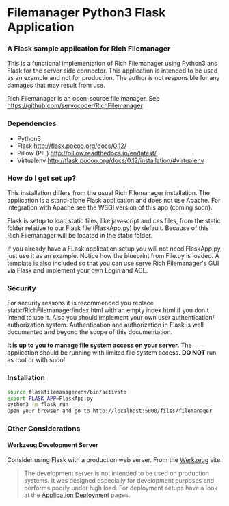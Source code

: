 # Filemanager Python3 Flask Application #

### A Flask sample application for Rich Filemanager ###
This is a functional implementation of Rich Filemanager using Python3 and Flask for the server side connector. This application is intended to be used as an example and not for production. The author is not responsible for any damages that may result from use.

Rich Filemanager is an open-source file manager. See https://github.com/servocoder/RichFilemanager

### Dependencies ###
* Python3
* Flask http://flask.pocoo.org/docs/0.12/
* Pillow (PIL) http://pillow.readthedocs.io/en/latest/
* Virtualenv http://flask.pocoo.org/docs/0.12/installation/#virtualenv

### How do I get set up? ###

This installation differs from the usual Rich Filemanager installation. The application is a stand-alone Flask application and does not use Apache. For integration with Apache see the WSGI version of this app (coming soon).

Flask is setup to load static files, like javascript and css files, from the static folder relative to our Flask file (FlaskApp.py) by default. Because of this Rich Filemanager will be located in the static folder.

If you already have a FLask application setup you will not need FlaskApp.py, just use it as an example. Notice how the blueprint from File.py is loaded. A template is also included so that you can use serve Rich Filemanager's GUI via Flask and implement your own Login and ACL.

### Security ###

For security reasons it is recommended you replace static/RichFilemanager/index.html with an empty index.html if you don't intend to use it. Also you should implement your own user authentication/ authorization system. Authentication and authorization in Flask is well documented and beyond the scope of this documentation.

**It is up to you to manage file system access on your server.** The application should be running with limited file system access.  **DO NOT** run as root or with sudo!

### Installation ###
```bash
source flaskfilemanagerenv/bin/activate
export FLASK_APP=FlaskApp.py
python3 -m flask run
Open your browser and go to http://localhost:5000/files/filemanager
```

### Other Considerations ###

#### Werkzeug Development Server ####
Consider using Flask with a production web server.
From the [Werkzeug](http://werkzeug.pocoo.org/docs/0.14/serving/) site:
> The development server is not intended to be used on production systems. It was designed especially for development purposes and performs poorly under high load. For deployment setups have a look at the [Application Deployment](http://werkzeug.pocoo.org/docs/0.14/deployment/#deployment) pages.

